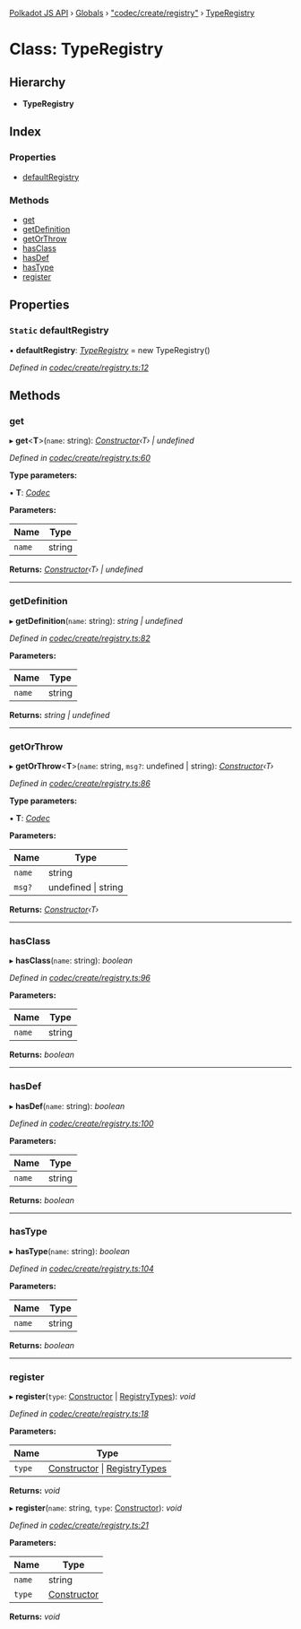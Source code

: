 [Polkadot JS API](../README.md) › [Globals](../globals.md) › ["codec/create/registry"](../modules/_codec_create_registry_.md) › [TypeRegistry](_codec_create_registry_.typeregistry.md)

# Class: TypeRegistry

## Hierarchy

* **TypeRegistry**

## Index

### Properties

* [defaultRegistry](_codec_create_registry_.typeregistry.md#static-defaultregistry)

### Methods

* [get](_codec_create_registry_.typeregistry.md#get)
* [getDefinition](_codec_create_registry_.typeregistry.md#getdefinition)
* [getOrThrow](_codec_create_registry_.typeregistry.md#getorthrow)
* [hasClass](_codec_create_registry_.typeregistry.md#hasclass)
* [hasDef](_codec_create_registry_.typeregistry.md#hasdef)
* [hasType](_codec_create_registry_.typeregistry.md#hastype)
* [register](_codec_create_registry_.typeregistry.md#register)

## Properties

### `Static` defaultRegistry

▪ **defaultRegistry**: *[TypeRegistry](_codec_create_registry_.typeregistry.md)* =  new TypeRegistry()

*Defined in [codec/create/registry.ts:12](https://github.com/polkadot-js/api/blob/287ceb2ded/packages/types/src/codec/create/registry.ts#L12)*

## Methods

###  get

▸ **get**<**T**>(`name`: string): *[Constructor](../interfaces/_types_.constructor.md)‹T› | undefined*

*Defined in [codec/create/registry.ts:60](https://github.com/polkadot-js/api/blob/287ceb2ded/packages/types/src/codec/create/registry.ts#L60)*

**Type parameters:**

▪ **T**: *[Codec](../interfaces/_types_.codec.md)*

**Parameters:**

Name | Type |
------ | ------ |
`name` | string |

**Returns:** *[Constructor](../interfaces/_types_.constructor.md)‹T› | undefined*

___

###  getDefinition

▸ **getDefinition**(`name`: string): *string | undefined*

*Defined in [codec/create/registry.ts:82](https://github.com/polkadot-js/api/blob/287ceb2ded/packages/types/src/codec/create/registry.ts#L82)*

**Parameters:**

Name | Type |
------ | ------ |
`name` | string |

**Returns:** *string | undefined*

___

###  getOrThrow

▸ **getOrThrow**<**T**>(`name`: string, `msg?`: undefined | string): *[Constructor](../interfaces/_types_.constructor.md)‹T›*

*Defined in [codec/create/registry.ts:86](https://github.com/polkadot-js/api/blob/287ceb2ded/packages/types/src/codec/create/registry.ts#L86)*

**Type parameters:**

▪ **T**: *[Codec](../interfaces/_types_.codec.md)*

**Parameters:**

Name | Type |
------ | ------ |
`name` | string |
`msg?` | undefined &#124; string |

**Returns:** *[Constructor](../interfaces/_types_.constructor.md)‹T›*

___

###  hasClass

▸ **hasClass**(`name`: string): *boolean*

*Defined in [codec/create/registry.ts:96](https://github.com/polkadot-js/api/blob/287ceb2ded/packages/types/src/codec/create/registry.ts#L96)*

**Parameters:**

Name | Type |
------ | ------ |
`name` | string |

**Returns:** *boolean*

___

###  hasDef

▸ **hasDef**(`name`: string): *boolean*

*Defined in [codec/create/registry.ts:100](https://github.com/polkadot-js/api/blob/287ceb2ded/packages/types/src/codec/create/registry.ts#L100)*

**Parameters:**

Name | Type |
------ | ------ |
`name` | string |

**Returns:** *boolean*

___

###  hasType

▸ **hasType**(`name`: string): *boolean*

*Defined in [codec/create/registry.ts:104](https://github.com/polkadot-js/api/blob/287ceb2ded/packages/types/src/codec/create/registry.ts#L104)*

**Parameters:**

Name | Type |
------ | ------ |
`name` | string |

**Returns:** *boolean*

___

###  register

▸ **register**(`type`: [Constructor](../interfaces/_types_.constructor.md) | [RegistryTypes](../modules/_types_.md#registrytypes)): *void*

*Defined in [codec/create/registry.ts:18](https://github.com/polkadot-js/api/blob/287ceb2ded/packages/types/src/codec/create/registry.ts#L18)*

**Parameters:**

Name | Type |
------ | ------ |
`type` | [Constructor](../interfaces/_types_.constructor.md) &#124; [RegistryTypes](../modules/_types_.md#registrytypes) |

**Returns:** *void*

▸ **register**(`name`: string, `type`: [Constructor](../interfaces/_types_.constructor.md)): *void*

*Defined in [codec/create/registry.ts:21](https://github.com/polkadot-js/api/blob/287ceb2ded/packages/types/src/codec/create/registry.ts#L21)*

**Parameters:**

Name | Type |
------ | ------ |
`name` | string |
`type` | [Constructor](../interfaces/_types_.constructor.md) |

**Returns:** *void*
